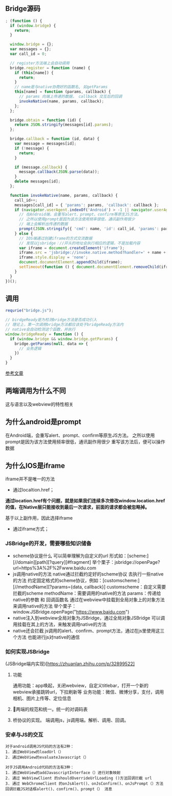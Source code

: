 ## Bridge源码
```js
; (function () {
  if (window.bridge) {
    return;
  }

  window.bridge = {};
  var messages = {};
  var call_id = 0;

  // register方法端上会自动调用
  bridge.register = function (name) {
    if (this[name]) {
      return;
    }
    // name是与native协商好的函数名, 如getParams
    this[name] = function (params, callback) {
      // params 向端上传递的数据， callback 交互后的回调
      invokeNative(name, params, callback);
    };
  };

  bridge.obtain = function (id) { 
    return JSON.stringify(messages[id].params);
  };

  bridge.callback = function (id, data) {
    var message = messages[id];
    if (!message) {
      return;
    }

    if (message.callback) {
      message.callback(JSON.parse(data));
    }
    delete messages[id];
  };

  function invokeNative(name, params, callback) {
    call_id++;
    messages[call_id] = { 'params': params, 'callback': callback };
    if (navigator.userAgent.indexOf('Android') > -1 || navigator.userAgent.indexOf('Adr') > -1) {
      // 在Android端，会重写alert、prompt、confirm等原生JS方法。
      // 之所以使用prompt是因为该方法使用频率很低，通讯副作用很少
      // 端上会解析出传递的数据
      prompt(JSON.stringify({ 'cmd': name, 'id': call_id, 'params': params }), '');
    } else {
      // IOS端通过创建iframe的方式交流数据
      // 发现以jsbridge：//开头的地址会执行相应的逻辑，不是加载内容
      var iframe = document.createElement('iframe');
      iframe.src = 'jsbridge://invoke.native.method?handler=' + name + '&id=' + call_id;
      iframe.style.display = 'none';
      document.documentElement.appendChild(iframe);
      setTimeout(function () { document.documentElement.removeChild(iframe); }, 0);
    }
  }
})();

```
## 调用
```js
requrie("bridge.js");

// birdgeReady是为检测bridge方法是否成功引入
// 理论上，第一次调用bridge方法都应该处于bridgeReady方法内
// native会自动检测这个函数，并执行
window.bridgeReady = function () {
  if (window.bridge && window.bridge.getParams) {
    bridge.getParams(null, data => {
      // 业务逻辑
    })
  }
}
```

[参考文章](https://segmentfault.com/a/1190000010356403)


## 两端调用为什么不同

  这与语言以及webview的特性相关

## 为什么android是prompt

  在Android端，会重写alert、prompt、confirm等原生JS方法。
  之所以使用prompt是因为该方法使用频率很低，通讯副作用很少
  重写该方法后，便可以操作数据

## 为什么IOS是iframe

  iframe并不是唯一的方法

  - 通过localtion.href；

  
  **通过location.href有个问题，就是如果我们连续多次修改window.location.href的值，在Native层只能接收到最后一次请求，前面的请求都会被忽略掉。**

  基于以上副作用，因此选择iframe

  - 通过iframe方式；



### JSBridge的开发，需要哪些知识储备


- scheme协议是什么
  可以简单理解为自定义的url
形式如：[scheme:][//domain][path][?query][#fragment]
举个栗子：jsbridge://openPage?url=https%3A%2F%2Fwww.baidu.com
- js调用native的方法
native通过拦截约定好的scheme协议 去执行一些native的方法
约定固定格式的scheme协议，例如：[customscheme:][//methodName][?params={data, callback}]
customscheme：自定义需要拦截的scheme
methodName：需要调用的native的方法
params：传递给native的参数 和 回调函数名
通过在webview中挂载到全局对象上的对象方法来调用native的方法
举个栗子：window.JSBridge.openPage("https://www.baidu.com")
- native注入到webview全局对象为JSBridge，通过全局对象JSBridge 可以调用挂载在其上的方法，来触发调用native的方法
- native还会拦截 js调用的alert、confirm、prompt方法，通过在js里使用这三个方法 也能进行js对native的通信

### 如何实现JSBridge
(JSBridge端内实现)[https://zhuanlan.zhihu.com/p/32899522]

  1. 功能

      通用功能：app唤起，关闭webview，自定义titlebar，打开一个新的webview承接跳转url，下拉刷新等
      业务功能：微信、微博分享，支付，调用相机、图片上传等、定位信息

  2.  两端的规范和统一。统一的对调码表

  3.  桥协议的实现。 端调用js，js调用端。解析、调用、回调。




### 安卓与JS的交互

    对于android调用JS代码的方法有2种： 
    1. 通过WebView的loadUrl（） 
    2. 通过WebView的evaluateJavascript（）

    对于JS调用Android代码的方法有3种： 
    1. 通过WebView的addJavascriptInterface（）进行对象映射 
    2. 通过 WebViewClient 的shouldOverrideUrlLoading ()方法回调拦截 url 
    3. 通过 WebChromeClient 的onJsAlert()、onJsConfirm()、onJsPrompt（）方法回调拦截JS对话框alert()、confirm()、prompt（） 消息